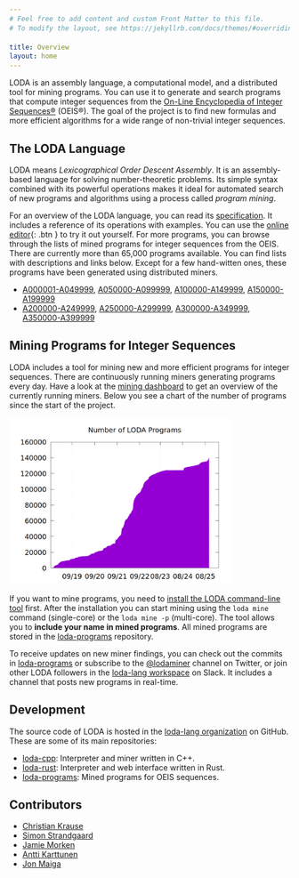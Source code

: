 ```yaml
---
# Feel free to add content and custom Front Matter to this file.
# To modify the layout, see https://jekyllrb.com/docs/themes/#overriding-theme-defaults

title: Overview
layout: home
---
```


LODA is an assembly language, a computational model, and a distributed tool for mining programs. You can use it to generate and search programs that compute integer sequences from the [On-Line Encyclopedia of Integer Sequences®](https://oeis.org/) (OEIS®). The goal of the project is to find new formulas and more efficient algorithms for a wide range of non-trivial integer sequences.

## The LODA Language

LODA means _Lexicographical Order Descent Assembly_. It is an assembly-based language for solving number-theoretic problems. Its simple syntax combined with its powerful operations makes it ideal for automated search of new programs and algorithms using a process called _program mining_.

For an overview of the LODA language, you can read its [specification](spec). It includes a reference of its operations with examples. You can use the [online editor](editor){: .btn } to try it out yourself. For more programs, you can browse through the lists of mined programs for integer sequences from the OEIS. There are currently more than 65,000 programs available. You can find lists with descriptions and links below. Except for a few hand-witten ones, these programs have been generated using distributed miners.

* [A000001-A049999](list0), [A050000-A099999](list1), [A100000-A149999](list2), [A150000-A199999](list3)
* [A200000-A249999](list4), [A250000-A299999](list5), [A300000-A349999](list6), [A350000-A399999](list7)

## Mining Programs for Integer Sequences

LODA includes a tool for mining new and more efficient programs for integer sequences. There are continuously running miners generating programs every day. Have a look at the [mining dashboard](http://dashboard.loda-lang.org/grafana) to get an overview of the currently running miners. Below you see a chart of the number of programs since the start of the project.

<img src="https://raw.githubusercontent.com/loda-lang/loda-programs/main/program_counts.png" width=400 />

If you want to mine programs, you need to [install the LODA command-line tool](install) first. After the installation you can start mining using the `loda mine` command (single-core) or the `loda mine -p` (multi-core). The tool allows you to **include your name in mined programs**. All mined programs are stored in the [loda-programs](https://github.com/loda-lang/loda-programs) repository.

To receive updates on new miner findings, you can check out the commits in [loda-programs](https://github.com/loda-lang/loda-programs/commits/main) or subscribe to the [@lodaminer](https://twitter.com/lodaminer) channel on Twitter, or join other LODA followers in the [loda-lang workspace](https://loda-lang.slack.com/) on Slack. It includes a channel that posts new programs in real-time.

## Development

The source code of LODA is hosted in the [loda-lang organization](https://github.com/loda-lang) on GitHub. These are some of its main repositories:

* [loda-cpp](https://github.com/loda-lang/loda-cpp): Interpreter and miner written in C++.
* [loda-rust](https://github.com/loda-lang/loda-rust): Interpreter and web interface written in Rust.
* [loda-programs](https://github.com/loda-lang/loda-programs): Mined programs for OEIS sequences.

## Contributors

* [Christian Krause](https://github.com/ckrause)
* [Simon Strandgaard](https://github.com/neoneye)
* [Jamie Morken](https://github.com/jmorken)
* [Antti Karttunen](https://github.com/karttu)
* [Jon Maiga](https://github.com/jonmaiga)
